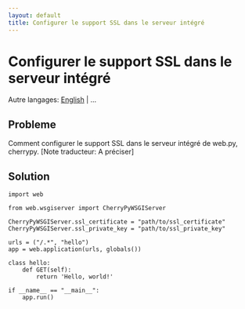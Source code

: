 ```yaml
---
layout: default
title: Configurer le support SSL dans le serveur intégré
---
```


# Configurer le support SSL dans le serveur intégré

Autre langages: [English](/../ssl) | ...

## Probleme

Comment configurer le support SSL dans le serveur intégré de web.py, cherrypy. [Note traducteur: A préciser]

## Solution

    import web

    from web.wsgiserver import CherryPyWSGIServer

    CherryPyWSGIServer.ssl_certificate = "path/to/ssl_certificate"
    CherryPyWSGIServer.ssl_private_key = "path/to/ssl_private_key"

    urls = ("/.*", "hello")
    app = web.application(urls, globals())

    class hello:
        def GET(self):
            return 'Hello, world!'

    if __name__ == "__main__":
        app.run()
